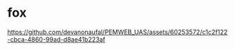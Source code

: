 # fox
https://github.com/devanonaufal/PEMWEB_UAS/assets/60253572/c1c2f122-cbca-4860-99ad-d8ae41b223af
